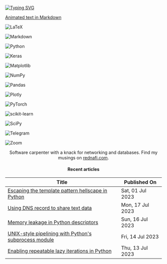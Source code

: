 [![Typing SVG](https://readme-typing-svg.demolab.com?font=Fira+Code&pause=1000&width=435&lines=The+five+boxing+wizards+jump+quickly;How+vexingly+quick+daft+zebras+jump)](https://git.io/typing-svg)

[Animated text in Markdown](https://readme-typing-svg.demolab.com/demo/)

![LaTeX](https://img.shields.io/badge/latex-%23008080.svg?style=for-the-badge&logo=latex&logoColor=white)

![Markdown](https://img.shields.io/badge/markdown-%23000000.svg?style=for-the-badge&logo=markdown&logoColor=white)

![Python](https://img.shields.io/badge/python-3670A0?style=for-the-badge&logo=python&logoColor=ffdd54)

![Keras](https://img.shields.io/badge/Keras-%23D00000.svg?style=for-the-badge&logo=Keras&logoColor=white)

![Matplotlib](https://img.shields.io/badge/Matplotlib-%23ffffff.svg?style=for-the-badge&logo=Matplotlib&logoColor=black)

![NumPy](https://img.shields.io/badge/numpy-%23013243.svg?style=for-the-badge&logo=numpy&logoColor=white)

![Pandas](https://img.shields.io/badge/pandas-%23150458.svg?style=for-the-badge&logo=pandas&logoColor=white)

![Plotly](https://img.shields.io/badge/Plotly-%233F4F75.svg?style=for-the-badge&logo=plotly&logoColor=white)

![PyTorch](https://img.shields.io/badge/PyTorch-%23EE4C2C.svg?style=for-the-badge&logo=PyTorch&logoColor=white)

![scikit-learn](https://img.shields.io/badge/scikit--learn-%23F7931E.svg?style=for-the-badge&logo=scikit-learn&logoColor=white)

![SciPy](https://img.shields.io/badge/SciPy-%230C55A5.svg?style=for-the-badge&logo=scipy&logoColor=%white)

![Telegram](https://img.shields.io/badge/Telegram-2CA5E0?style=for-the-badge&logo=telegram&logoColor=white)

![Zoom](https://img.shields.io/badge/Zoom-2D8CFF?style=for-the-badge&logo=zoom&logoColor=white)

<div align="center">

Software carpenter with a knack for networking and databases. Find my musings on
<a href="https://rednafi.com/" rel="me">rednafi.com</a>.
<div>

#### Recent articles

| Title | Published On |
| ----- | ------------ |
| [Escaping the template pattern hellscape in Python](https://rednafi.com/python/escape_template_pattern/) | Sat, 01 Jul 2023 |
| [Using DNS record to share text data](https://rednafi.com/misc/dns_record_to_share_text/) | Mon, 17 Jul 2023 |
| [Memory leakage in Python descriptors](https://rednafi.com/python/memory_leakage_in_descriptors/) | Sun, 16 Jul 2023 |
| [UNIX-style pipelining with Python's subprocess module](https://rednafi.com/python/unix_style_pipeline_with_subprocess/) | Fri, 14 Jul 2023 |
| [Enabling repeatable lazy iterations in Python](https://rednafi.com/python/enable_repeatable_lazy_iterations/) | Thu, 13 Jul 2023 |